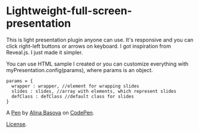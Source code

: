 Lightweight-full-screen-presentation
====================================

This is light presentation plugin anyone can use. It's responsive and you can click right-left buttons or arrows on keyboard. I got inspiration from Reveal.js. I just made it simpler. 

You can use HTML sample I created or you can customize everything with myPresentation.config(params), where params is an object.

    params = {
      wrapper : wrapper, //element for wrapping slides
      slides : slides, //array with elements, which represent slides
      defClass : defClass //default class for slides
    }

A [Pen](http://codepen.io/anilkabobo/pen/mvgzx) by [Alina Basova](http://codepen.io/anilkabobo) on [CodePen](http://codepen.io/).

[License](http://codepen.io/anilkabobo/pen/mvgzx/license).
